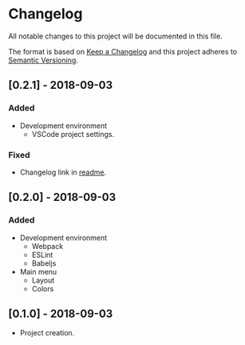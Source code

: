 # Changelog

All notable changes to this project will be documented in this file.

The format is based on [Keep a Changelog](http://keepachangelog.com/en/1.0.0/)
and this project adheres to [Semantic Versioning](http://semver.org/spec/v2.0.0.html).

## [0.2.1] - 2018-09-03

### Added

* Development environment
  * VSCode project settings.

### Fixed

* Changelog link in [readme](./readme.md).

## [0.2.0] - 2018-09-03

### Added

* Development environment
  * Webpack
  * ESLint
  * Babeljs
* Main menu
  * Layout
  * Colors

## [0.1.0] - 2018-09-03

* Project creation.